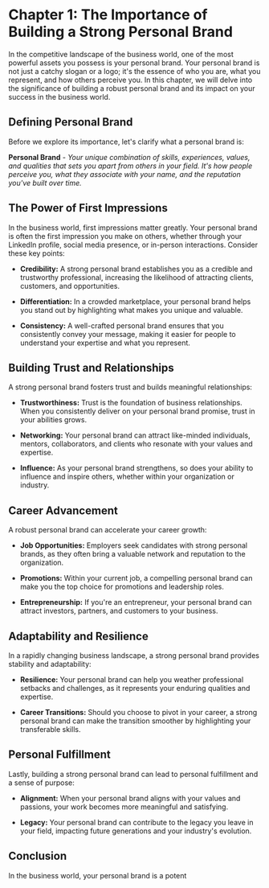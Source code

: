 Chapter 1: The Importance of Building a Strong Personal Brand
=============================================================

In the competitive landscape of the business world, one of the most powerful assets you possess is your personal brand. Your personal brand is not just a catchy slogan or a logo; it's the essence of who you are, what you represent, and how others perceive you. In this chapter, we will delve into the significance of building a robust personal brand and its impact on your success in the business world.

Defining Personal Brand
-----------------------

Before we explore its importance, let's clarify what a personal brand is:

**Personal Brand** - *Your unique combination of skills, experiences, values, and qualities that sets you apart from others in your field. It's how people perceive you, what they associate with your name, and the reputation you've built over time.*

The Power of First Impressions
------------------------------

In the business world, first impressions matter greatly. Your personal brand is often the first impression you make on others, whether through your LinkedIn profile, social media presence, or in-person interactions. Consider these key points:

* **Credibility:** A strong personal brand establishes you as a credible and trustworthy professional, increasing the likelihood of attracting clients, customers, and opportunities.

* **Differentiation:** In a crowded marketplace, your personal brand helps you stand out by highlighting what makes you unique and valuable.

* **Consistency:** A well-crafted personal brand ensures that you consistently convey your message, making it easier for people to understand your expertise and what you represent.

Building Trust and Relationships
--------------------------------

A strong personal brand fosters trust and builds meaningful relationships:

* **Trustworthiness:** Trust is the foundation of business relationships. When you consistently deliver on your personal brand promise, trust in your abilities grows.

* **Networking:** Your personal brand can attract like-minded individuals, mentors, collaborators, and clients who resonate with your values and expertise.

* **Influence:** As your personal brand strengthens, so does your ability to influence and inspire others, whether within your organization or industry.

Career Advancement
------------------

A robust personal brand can accelerate your career growth:

* **Job Opportunities:** Employers seek candidates with strong personal brands, as they often bring a valuable network and reputation to the organization.

* **Promotions:** Within your current job, a compelling personal brand can make you the top choice for promotions and leadership roles.

* **Entrepreneurship:** If you're an entrepreneur, your personal brand can attract investors, partners, and customers to your business.

Adaptability and Resilience
---------------------------

In a rapidly changing business landscape, a strong personal brand provides stability and adaptability:

* **Resilience:** Your personal brand can help you weather professional setbacks and challenges, as it represents your enduring qualities and expertise.

* **Career Transitions:** Should you choose to pivot in your career, a strong personal brand can make the transition smoother by highlighting your transferable skills.

Personal Fulfillment
--------------------

Lastly, building a strong personal brand can lead to personal fulfillment and a sense of purpose:

* **Alignment:** When your personal brand aligns with your values and passions, your work becomes more meaningful and satisfying.

* **Legacy:** Your personal brand can contribute to the legacy you leave in your field, impacting future generations and your industry's evolution.

Conclusion
----------

In the business world, your personal brand is a potent
